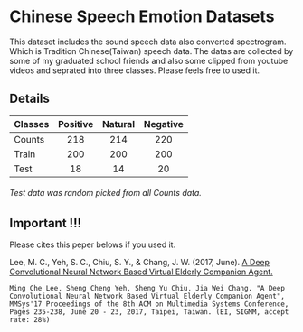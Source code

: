 # Chinese Speech Emotion Datasets

This dataset includes the sound speech data also converted spectrogram. Which is Tradition Chinese(Taiwan) speech data. The datas are collected by some of my graduated school friends and also some clipped from youtube videos and seprated into three classes. Please feels free to used it.

## Details 
| Classes | Positive | Natural | Negative |
|:------- |:--------:|:-------:|:--------:|
| Counts  | 218      | 214     | 220      |
| Train   | 200      | 200     | 200      |
| Test    | 18       | 14      | 20       |
###### Test data was random picked from all Counts data.

## Important !!!

Please cites this peper belows if you used it.

Lee, M. C., Yeh, S. C., Chiu, S. Y., & Chang, J. W. (2017, June). [A Deep Convolutional Neural Network Based Virtual Elderly Companion Agent.](http://dl.acm.org/citation.cfm?id=3083220)

```
Ming Che Lee, Sheng Cheng Yeh, Sheng Yu Chiu, Jia Wei Chang. "A Deep Convolutional Neural Network Based Virtual Elderly Companion Agent", MMSys'17 Proceedings of the 8th ACM on Multimedia Systems Conference, Pages 235-238, June 20 - 23, 2017, Taipei, Taiwan. (EI, SIGMM, accept rate: 28%)
```
